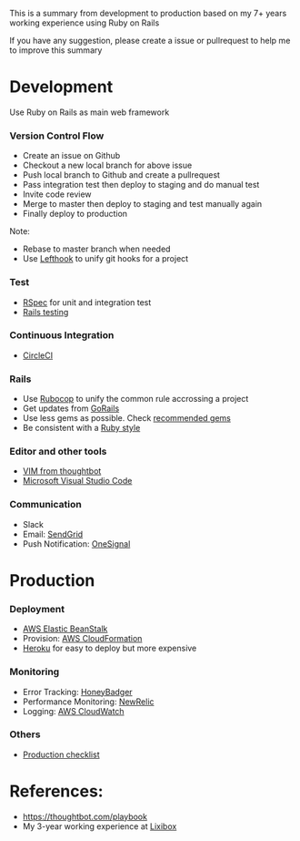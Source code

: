 This is a summary from development to production based on my 7+ years working experience using Ruby on Rails

If you have any suggestion, please create a issue or pullrequest to help me to improve this summary

# Development
Use Ruby on Rails as main web framework
### Version Control Flow
- Create an issue on Github
- Checkout a new local branch for above issue
- Push local branch to Github and create a pullrequest
- Pass integration test then deploy to staging and do manual test
- Invite code review
- Merge to master then deploy to staging and test manually again
- Finally deploy to production

Note: 
- Rebase to master branch when needed
- Use [Lefthook](https://evilmartians.com/chronicles/lefthook-knock-your-teams-code-back-into-shape) to unify git hooks for a project

### Test
- [RSpec](https://github.com/rspec/rspec-rails) for unit and integration test
- [Rails testing](https://guides.rubyonrails.org/testing.html)
###

### Continuous Integration
- [CircleCI](https://circleci.com/)

### Rails
- Use [Rubocop](https://github.com/rubocop-hq/rubocop) to unify the common rule accrossing a project
- Get updates from [GoRails](https://gorails.com)
- Use less gems as possible. Check [recommended gems](https://gorails.com/tool_categories)
- Be consistent with a [Ruby style](https://github.com/airbnb/ruby)

### Editor and other tools
- [VIM from thoughtbot](https://thoughtbot.com/upcase/vim)
- [Microsoft Visual Studio Code](https://code.visualstudio.com/)

### Communication
- Slack
- Email: [SendGrid](https://sendgrid.com/)
- Push Notification: [OneSignal](https://onesignal.com/)

# Production
### Deployment
- [AWS Elastic BeanStalk](https://medium.com/@jameshamann/deploying-rails-5-app-using-elastic-beanstalk-and-postgresql-8ca19bc7648a)
- Provision: [AWS CloudFormation](https://aws.amazon.com/cloudformation/)
- [Heroku](https://www.heroku.com/) for easy to deploy but more expensive

### Monitoring
- Error Tracking: [HoneyBadger](https://www.honeybadger.io/)
- Performance Monitoring: [NewRelic](https://newrelic.com/)
- Logging: [AWS CloudWatch](https://aws.amazon.com/cloudwatch/)

### Others
- [Production checklist](https://github.com/ankane/production_rails)



# References:
- https://thoughtbot.com/playbook
- My 3-year working experience at [Lixibox](https://www.lixibox.com)

